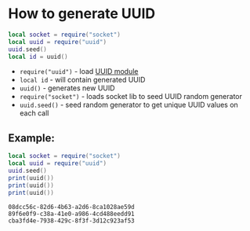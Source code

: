 # How to generate UUID

```lua
local socket = require("socket")
local uuid = require("uuid")
uuid.seed()
local id = uuid()
```

- `require("uuid")` - load [UUID module](https://luarocks.org/modules/tieske/uuid)
- `local id` - will contain generated UUID
- `uuid()` - generates new UUID
- `require("socket")` - loads socket lib to seed UUID random generator
- `uuid.seed()` - seed random generator to get unique UUID values on each call

## Example: 
```lua
local socket = require("socket")
local uuid = require("uuid")
uuid.seed()
print(uuid())
print(uuid())
print(uuid())
```
```
08dcc56c-82d6-4b63-a2d6-8ca1028ae59d
89f6e0f9-c38a-41e0-a986-4cd488eedd91
cba3fd4e-7938-429c-8f3f-3d12c923af53

```

